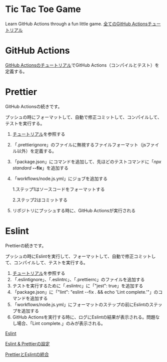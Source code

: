 # Tic Tac Toe Game

Learn GitHub Actions through a fun little game.
[全てのGitHub Actionsチュートリアル](https://lab.github.com/githubtraining/devops-with-github-actions)

# GitHub Actions

[GitHub Actionsのチュートリアル](https://lab.github.com/githubtraining/github-actions:-continuous-integration)でGitHub Actions（コンパイルとテスト）を定義する。

# Prettier

GitHub Actionsの続きです。

プッシュの時にフォーマットして、自動で修正コミットして、コンパイルして、テストを実行する。

1. [チュートリアル](https://mskelton.medium.com/auto-formatting-code-using-prettier-and-github-actions-ed458f58b7df)を参照する
2. 「.prettierignore」のファイルに無視するファイルフォーマット（jsファイル以外）を定義する。
3. 「package.json」にコマンドを追加して、先ほどのテストコマンドに「_npx standard_ **--fix**」を追加する
4. 「workflows/node.js.yml」にジョブを追加する

   1.ステップ1はソースコードをフォーマットする
   
   2.ステップ2はコミットする 
   
5. リポジトリにプッシュする時に、GitHub Actionsが実行される

# Eslint 

Prettierの続きです。

プッシュの時にEslintを実行して、フォーマットして、自動で修正コミットして、コンパイルして、テストを実行する。

1. [チュートリアル](https://medium.com/javascript-scene/streamline-code-reviews-with-eslint-prettier-6fb817a6b51d)を参照する
2. 「.eslintignore」、「.eslintrc」、「.prettierrc」のファイルを追加する
3. テストを実行するために「.eslintrc」に「"jest": true」を追加する
4. 「package.json」に「"lint": "eslint --fix . && echo 'Lint complete.'"」のコマンドを追加する
5. 「workflows/node.js.yml」にフォーマットのステップの前にEslintのステップを追加する
6. GitHub Actionsを実行する時に、ログにEslintの結果が表示される。問題なし場合、「Lint complete.」のみが表示される。

[Eslint](https://eslint.org/docs/user-guide/formatters/)

[Eslint & Prettierの設定](https://github.com/prettier/eslint-config-prettier)

[PrettierとEslintの統合](https://prettier.io/docs/en/integrating-with-linters.html)
